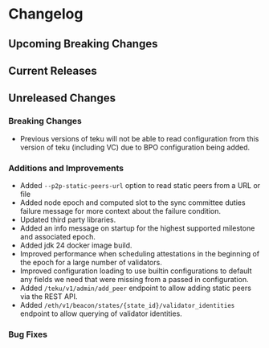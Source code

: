 # Changelog

## Upcoming Breaking Changes

## Current Releases

## Unreleased Changes

### Breaking Changes
- Previous versions of teku will not be able to read configuration from this version of teku (including VC) due to BPO configuration being added.

### Additions and Improvements
- Added `--p2p-static-peers-url` option to read static peers from a URL or file
- Added node epoch and computed slot to the sync committee duties failure message for more context about the failure condition.
- Updated third party libraries.
- Added an info message on startup for the highest supported milestone and associated epoch.
- Added jdk 24 docker image build.
- Improved performance when scheduling attestations in the beginning of the epoch for a large number of validators.
- Improved configuration loading to use builtin configurations to default any fields we need that were missing from a passed in configuration.
- Added `/teku/v1/admin/add_peer` endpoint to allow adding static peers via the REST API.
- Added `/eth/v1/beacon/states/{state_id}/validator_identities` endpoint to allow querying of validator identities.

### Bug Fixes